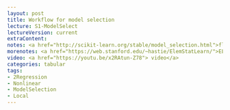 ```yaml
---
layout: post
title: Workflow for model selection
lecture: S1-ModelSelect
lectureVersion: current
extraContent: 
notes: <a href="http://scikit-learn.org/stable/model_selection.html">flow API </a> 
morenotes: <a href="https://web.stanford.edu/~hastie/ElemStatLearn/">ELS Ch5 </a>
video: <a href="https://youtu.be/x2RAtun-Z78"> video</a>
categories: tabular
tags:
- 2Regression
- Nonlinear
- ModelSelection
- Local
---
```

